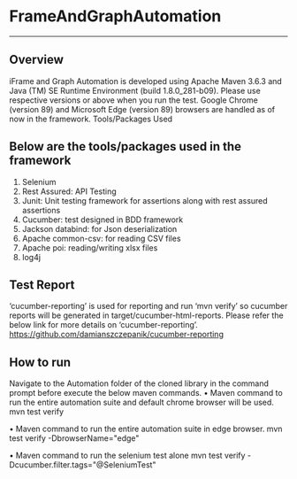 # FrameAndGraphAutomation
---------------------------
Overview
--------
iFrame and Graph Automation is developed using Apache Maven 3.6.3 and Java (TM) SE Runtime Environment (build 1.8.0_281-b09). Please use respective versions or above when you run the test.
Google Chrome (version 89) and Microsoft Edge (version 89) browsers are handled as of now in the framework.
Tools/Packages Used

Below are the tools/packages used in the framework
-------------------------------------------------
1.	Selenium
2.	Rest Assured: API Testing
3.	Junit: Unit testing framework for assertions along with rest assured assertions
4.	Cucumber: test designed in BDD framework
5.	Jackson databind: for Json deserialization
6.	Apache common-csv: for reading CSV files
7.	Apache poi: reading/writing xlsx files
8.	log4j

Test Report
-----------
‘cucumber-reporting’ is used for reporting and run ‘mvn verify’ so cucumber reports will be generated in target/cucumber-html-reports. Please refer the below link for more details on ‘cucumber-reporting’.
https://github.com/damianszczepanik/cucumber-reporting

How to run
----------
Navigate to the Automation folder of the cloned library in the command prompt before execute the below maven commands.
•	Maven command to run the entire automation suite and default chrome browser will be used.
mvn test verify

•	Maven command to run the entire automation suite in edge browser.
mvn test verify -DbrowserName="edge"

•	Maven command to run the selenium test alone
mvn test verify -Dcucumber.filter.tags="@SeleniumTest"
